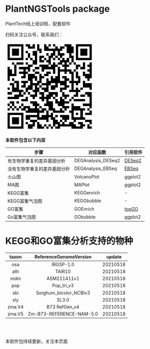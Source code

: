 # PlantNGSTools package
PlantTech线上培训班，配套软件

扫码关注公众号，联系我们：<br>

![qrcode.png](./qrcode.png)


**本软件包含以下内容**


|步骤|对应函数|引用软件|
|-|-|-|
|有生物学重复的差异基因分析|DEGAnalysis_DESeq2|[DESeq2](https://doi.org/10.1186/s13059-014-0550-8)|
|没有生物学重复的差异基因分析|DEGAnalysis_EBSeq|[EBSeq](https://doi.org/10.1093/bioinformatics/btt087)|
|火山图|VolcanoPlot|ggplot2|
|MA图|MAPlot|ggplot2|
|KEGG富集|KEGGenrich|-|
|KEGG富集气泡图|KEGGbubble|-|
|GO富集|GOEnrich|[topGO](https://doi.org/10.1093/bioinformatics/btl140)|
|Go富集气泡图|GObubble|ggplot2|

# KEGG和GO富集分析支持的物种

|  taxon |  ReferenceGenomeVersion |  update|
|:-:|:-:|:-:|
|   osa    |             IRGSP-1.0 | 20210518|
|    ath   |                 TAIR10  |20210518|
|    mdm   |            ASM211411v1 | 20210518|
|    pop  |              Pop_tri_v3 | 20210518|
|    sbi  |  Sorghum_bicolor_NCBIv3 | 20210518|
|    sly  |                   SL3.0  |20210518|
| zma.V4  |           B73 RefGen_v4  |20210518|
| zma.V5 | Zm-B73-REFERENCE-NAM-5.0 | 20210518|


<br>
<br>

本软件包持续更新，关注本页面
